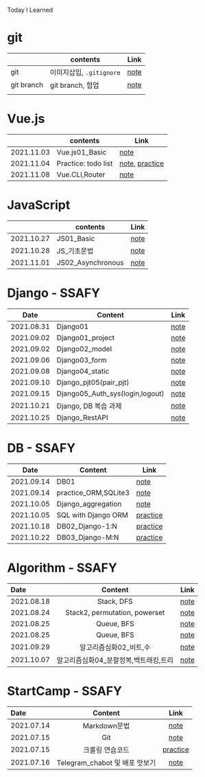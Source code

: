 Today I Learned

# git

|            | contents                 | Link                      |
| ---------- | ------------------------ | ------------------------- |
| git        | 이미지삽입, `.gitignore` | [note](./note/note.md)  |
| git branch | git branch, 협업         | [note](./note/gitbranch.md) |
|            |                          |                           |


# Vue.js

|            | contents                 | Link                      |
| ---------- | ------------------------ | ------------------------- |
| 2021.11.03 | Vue.js01_Basic | [note](./note/Vue01.md)      |
| 2021.11.04 | Practice: todo list |[note](./note/Vue01_Workshop.md), [practice](./practice/Vue_02_Workshop.html)      |
| 2021.11.08 | Vue.CLI,Router |[note](./note/Vue02_router.md)|


# JavaScript

|            | contents                 | Link                      |
| ---------- | ------------------------ | ------------------------- |
| 2021.10.27 | JS01_Basic | [note](./note/JS01.md)      |
| 2021.10.28 | JS_기초문법 | [note](./note/JS_Basic.md) |
| 2021.11.01 | JS02_Asynchronous | [note](./note/JS02.md) |





# Django - SSAFY

| Date       | Content        | Link                   |
| ---------- | -------------- | ---------------------- |
| 2021.08.31 | Django01       | [note](./note/장고.md)   |
| 2021.09.02 | Django01_project | [note](./note/210902_장고실습.md) |
| 2021.09.02 | Django02_model | [note](./note/장고02.md) |
| 2021.09.06 | Django03_form | [note](./note/장고03.md) |
| 2021.09.08 | Django04_static | [note](./note/장고04.md) |
| 2021.09.10 | Django_pjt05(pair_pjt) | [note](./note/장고_pjt05.md) |
| 2021.09.15 | Django05_Auth_sys(login,logout) | [note](./note/장고05_01.md)|
| 2021.10.21 | Django, DB 복습 과제 | [note](./note/db_05_homework)|
| 2021.10.25 | Django_RestAPI | [note](./note/장고_restapi.md)|

# DB - SSAFY

| Date       | Content        | Link                   |
| ---------- | -------------- | ---------------------- |
| 2021.09.14 | DB01       | [note](./note/DB01.md) |
| 2021.09.14 | practice_ORM,SQLite3       | [note](./note/db_01_WS.md) |
| 2021.10.05 | Django_aggregation| [note](./note/Django_aggregation.md) |
| 2021.10.05 | SQL with Django ORM| [practice](./practice/orm/SQL_ORM.md) |
| 2021.10.18 | DB02_Django-1:N | [practice](./practice/orm/DB02.md) |
| 2021.10.22 | DB03_Django-M:N | [practice](./practice/orm/DB03.md) |
# Algorithm - SSAFY

| Date       |            Content            |           Link          |
| :--------- | :---------------------------: | :-----------------------:|
| 2021.08.18 |          Stack, DFS           |   [note](./note/stack.md)  |
| 2021.08.24 | Stack2, permutation, powerset |  [note](./note/stack2.md)  |
| 2021.08.25 |          Queue, BFS           | [note](./note/Queue,BFS.md)|
| 2021.08.25 |          Queue, BFS           | [note](./note/Queue,BFS.md)|
| 2021.09.29 |          알고리즘심화02_비트,수         | [note](./note/알고리즘심화02_start.md)|
| 2021.10.07 |          알고리즘심화04_분할정복,백트래킹,트리  | [note](./note/알고리즘심화04_분할정복,백트래킹.md)|



# StartCamp - SSAFY 

| Date       |            Content             |               Link               |
| :--------- | :----------------------------: | :------------------------------: |
| 2021.07.14 |          Markdown문법          |   [note](./note/markdown안내.md)   |
| 2021.07.15 |              Git               |       [note](./note/git.md)        |
| 2021.07.15 |        크롤링 연습코드         |     [practice](./python_crawling)      |
| 2021.07.16 | Telegram_chabot 및 배포 맛보기 | [note](./note/telegram봇만들기.md) |

